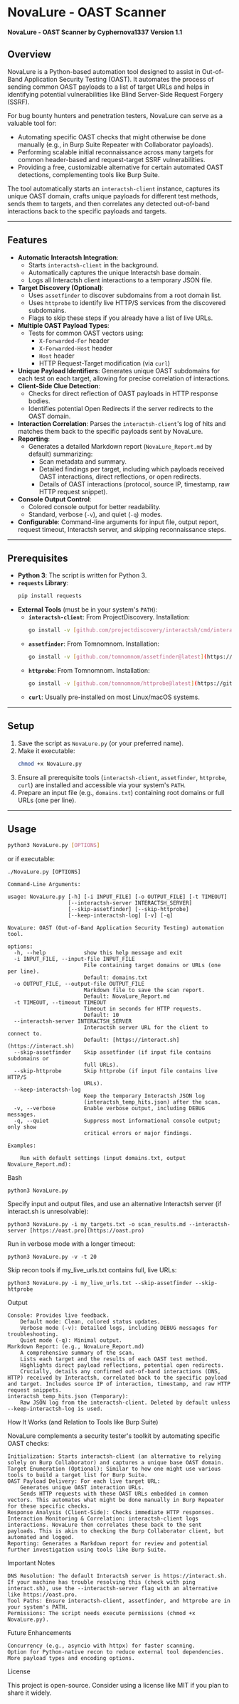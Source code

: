 # NovaLure - OAST Scanner
**NovaLure - OAST Scanner by Cyphernova1337**
**Version 1.1**

## Overview
NovaLure is a Python-based automation tool designed to assist in Out-of-Band Application Security Testing (OAST). It automates the process of sending common OAST payloads to a list of target URLs and helps in identifying potential vulnerabilities like Blind Server-Side Request Forgery (SSRF).

For bug bounty hunters and penetration testers, NovaLure can serve as a valuable tool for:

* Automating specific OAST checks that might otherwise be done manually (e.g., in Burp Suite Repeater with Collaborator payloads).
* Performing scalable initial reconnaissance across many targets for common header-based and request-target SSRF vulnerabilities.
* Providing a free, customizable alternative for certain automated OAST detections, complementing tools like Burp Suite.

The tool automatically starts an `interactsh-client` instance, captures its unique OAST domain, crafts unique payloads for different test methods, sends them to targets, and then correlates any detected out-of-band interactions back to the specific payloads and targets.

---
## Features
* **Automatic Interactsh Integration**:
    * Starts `interactsh-client` in the background.
    * Automatically captures the unique Interactsh base domain.
    * Logs all Interactsh client interactions to a temporary JSON file.
* **Target Discovery (Optional)**:
    * Uses `assetfinder` to discover subdomains from a root domain list.
    * Uses `httprobe` to identify live HTTP/S services from the discovered subdomains.
    * Flags to skip these steps if you already have a list of live URLs.
* **Multiple OAST Payload Types**:
    * Tests for common OAST vectors using:
        * `X-Forwarded-For` header
        * `X-Forwarded-Host` header
        * `Host` header
        * HTTP Request-Target modification (via `curl`)
* **Unique Payload Identifiers**: Generates unique OAST subdomains for each test on each target, allowing for precise correlation of interactions.
* **Client-Side Clue Detection**:
    * Checks for direct reflection of OAST payloads in HTTP response bodies.
    * Identifies potential Open Redirects if the server redirects to the OAST domain.
* **Interaction Correlation**: Parses the `interactsh-client`'s log of hits and matches them back to the specific payloads sent by NovaLure.
* **Reporting**:
    * Generates a detailed Markdown report (`NovaLure_Report.md` by default) summarizing:
        * Scan metadata and summary.
        * Detailed findings per target, including which payloads received OAST interactions, direct reflections, or open redirects.
        * Details of OAST interactions (protocol, source IP, timestamp, raw HTTP request snippet).
* **Console Output Control**:
    * Colored console output for better readability.
    * Standard, verbose (`-v`), and quiet (`-q`) modes.
* **Configurable**: Command-line arguments for input file, output report, request timeout, Interactsh server, and skipping reconnaissance steps.

---
## Prerequisites
* **Python 3**: The script is written for Python 3.
* **`requests` Library**:
    ```bash
    pip install requests
    ```
* **External Tools** (must be in your system's `PATH`):
    * **`interactsh-client`**: From ProjectDiscovery. Installation:
        ```bash
        go install -v [github.com/projectdiscovery/interactsh/cmd/interactsh-client@latest](https://github.com/projectdiscovery/interactsh/cmd/interactsh-client@latest)
        ```
    * **`assetfinder`**: From Tomnomnom. Installation:
        ```bash
        go install -v [github.com/tomnomnom/assetfinder@latest](https://github.com/tomnomnom/assetfinder@latest)
        ```
    * **`httprobe`**: From Tomnomnom. Installation:
        ```bash
        go install -v [github.com/tomnomnom/httprobe@latest](https://github.com/tomnomnom/httprobe@latest)
        ```
    * **`curl`**: Usually pre-installed on most Linux/macOS systems.

---
## Setup
1.  Save the script as `NovaLure.py` (or your preferred name).
2.  Make it executable:
    ```bash
    chmod +x NovaLure.py
    ```
3.  Ensure all prerequisite tools (`interactsh-client`, `assetfinder`, `httprobe`, `curl`) are installed and accessible via your system's `PATH`.
4.  Prepare an input file (e.g., `domains.txt`) containing root domains or full URLs (one per line).

---
## Usage
```bash
python3 NovaLure.py [OPTIONS]
```
or if executable:
```
./NovaLure.py [OPTIONS]
```
```
Command-Line Arguments:

usage: NovaLure.py [-h] [-i INPUT_FILE] [-o OUTPUT_FILE] [-t TIMEOUT]
                   [--interactsh-server INTERACTSH_SERVER]
                   [--skip-assetfinder] [--skip-httprobe]
                   [--keep-interactsh-log] [-v] [-q]

NovaLure: OAST (Out-of-Band Application Security Testing) automation tool.

options:
  -h, --help            show this help message and exit
  -i INPUT_FILE, --input-file INPUT_FILE
                        File containing target domains or URLs (one per line).
                        Default: domains.txt
  -o OUTPUT_FILE, --output-file OUTPUT_FILE
                        Markdown file to save the scan report.
                        Default: NovaLure_Report.md
  -t TIMEOUT, --timeout TIMEOUT
                        Timeout in seconds for HTTP requests.
                        Default: 10
  --interactsh-server INTERACTSH_SERVER
                        Interactsh server URL for the client to connect to.
                        Default: [https://interact.sh](https://interact.sh)
  --skip-assetfinder    Skip assetfinder (if input file contains subdomains or
                        full URLs).
  --skip-httprobe       Skip httprobe (if input file contains live HTTP/S
                        URLs).
  --keep-interactsh-log
                        Keep the temporary Interactsh JSON log
                        (interactsh_temp_hits.json) after the scan.
  -v, --verbose         Enable verbose output, including DEBUG messages.
  -q, --quiet           Suppress most informational console output; only show
                        critical errors or major findings.

Examples:

    Run with default settings (input domains.txt, output NovaLure_Report.md):
```
 Bash
```
python3 NovaLure.py
```
Specify input and output files, and use an alternative Interactsh server (if interact.sh is unresolvable):
```
python3 NovaLure.py -i my_targets.txt -o scan_results.md --interactsh-server [https://oast.pro](https://oast.pro)
```
Run in verbose mode with a longer timeout:
```
python3 NovaLure.py -v -t 20
```
Skip recon tools if my_live_urls.txt contains full, live URLs:
```
python3 NovaLure.py -i my_live_urls.txt --skip-assetfinder --skip-httprobe
```
Output

    Console: Provides live feedback.
        Default mode: Clean, colored status updates.
        Verbose mode (-v): Detailed logs, including DEBUG messages for troubleshooting.
        Quiet mode (-q): Minimal output.
    Markdown Report: (e.g., NovaLure_Report.md)
        A comprehensive summary of the scan.
        Lists each target and the results of each OAST test method.
        Highlights direct payload reflections, potential open redirects.
        Crucially, details any confirmed out-of-band interactions (DNS, HTTP) received by Interactsh, correlated back to the specific payload and target. Includes source IP of interaction, timestamp, and raw HTTP request snippets.
    interactsh_temp_hits.json (Temporary):
        Raw JSON log from the interactsh-client. Deleted by default unless --keep-interactsh-log is used.

How It Works (and Relation to Tools like Burp Suite)

NovaLure complements a security tester's toolkit by automating specific OAST checks:

    Initialization: Starts interactsh-client (an alternative to relying solely on Burp Collaborator) and captures a unique base OAST domain.
    Target Enumeration (Optional): Similar to how one might use various tools to build a target list for Burp Suite.
    OAST Payload Delivery: For each live target URL:
        Generates unique OAST interaction URLs.
        Sends HTTP requests with these OAST URLs embedded in common vectors. This automates what might be done manually in Burp Repeater for these specific checks.
    Response Analysis (Client-Side): Checks immediate HTTP responses.
    Interaction Monitoring & Correlation: interactsh-client logs interactions. NovaLure then correlates these back to the sent payloads. This is akin to checking the Burp Collaborator client, but automated and logged.
    Reporting: Generates a Markdown report for review and potential further investigation using tools like Burp Suite.

Important Notes

    DNS Resolution: The default Interactsh server is https://interact.sh. If your machine has trouble resolving this (check with ping interact.sh), use the --interactsh-server flag with an alternative like https://oast.pro.
    Tool Paths: Ensure interactsh-client, assetfinder, and httprobe are in your system's PATH.
    Permissions: The script needs execute permissions (chmod +x NovaLure.py).

Future Enhancements

    Concurrency (e.g., asyncio with httpx) for faster scanning.
    Option for Python-native recon to reduce external tool dependencies.
    More payload types and encoding options.

License

This project is open-source. Consider using a license like MIT if you plan to share it widely.
